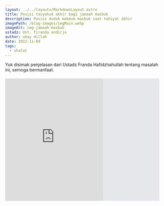```yaml
---
layout: ../../layouts/MarkdownLayout.astro
title: Posisi tasyahud akhir bagi jamaah masbuk
description: Posisi duduk makmum masbuk saat tahiyat akhir
imagePath: /blog-images/imgMain.webp
imageAlt: img-jamaah-masbuk
ustadz: Ust. firanda andirja
author: ubay dillah
date: 2022-11-09
tags:
  - shalat
---
```


<div style="margin-bottom: 20px">Yuk disimak penjelasan dari Ustadz Franda Hafidzhahullah tentang masalah ini, semoga bermanfaat.</div>

<div style="background: rgb(229, 231, 235); height: 400px; width: 100%;">
<iframe class="w-full shadow-md" width="320" height="400" src="https://www.youtube.com/embed/uSmSytuSczg?si=dSlRKULm2FCf8NRL" title="Posisi duduk makmum masbuk saat tahiyat akhir" frameborder="0" allow="accelerometer; autoplay; clipboard-write; encrypted-media; gyroscope; picture-in-picture" allowfullscreen></iframe>
</div>
<br><br>
